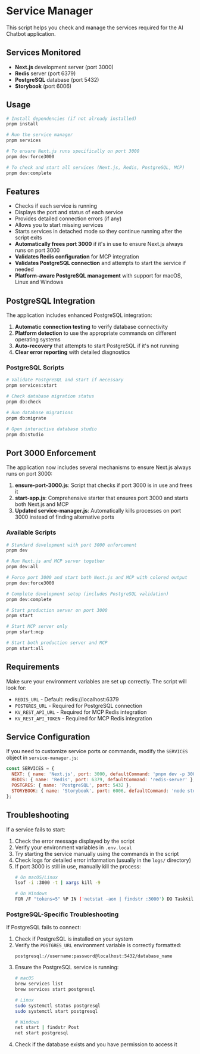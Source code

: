# Service Manager

This script helps you check and manage the services required for the AI Chatbot application.

## Services Monitored

- **Next.js** development server (port 3000)
- **Redis** server (port 6379) 
- **PostgreSQL** database (port 5432)
- **Storybook** (port 6006)

## Usage

```bash
# Install dependencies (if not already installed)
pnpm install

# Run the service manager
pnpm services

# To ensure Next.js runs specifically on port 3000
pnpm dev:force3000

# To check and start all services (Next.js, Redis, PostgreSQL, MCP)
pnpm dev:complete
```

## Features

- Checks if each service is running
- Displays the port and status of each service
- Provides detailed connection errors (if any)
- Allows you to start missing services
- Starts services in detached mode so they continue running after the script exits
- **Automatically frees port 3000** if it's in use to ensure Next.js always runs on port 3000
- **Validates Redis configuration** for MCP integration
- **Validates PostgreSQL connection** and attempts to start the service if needed
- **Platform-aware PostgreSQL management** with support for macOS, Linux and Windows

## PostgreSQL Integration

The application includes enhanced PostgreSQL integration:

1. **Automatic connection testing** to verify database connectivity
2. **Platform detection** to use the appropriate commands on different operating systems
3. **Auto-recovery** that attempts to start PostgreSQL if it's not running
4. **Clear error reporting** with detailed diagnostics

### PostgreSQL Scripts

```bash
# Validate PostgreSQL and start if necessary
pnpm services:start

# Check database migration status
pnpm db:check

# Run database migrations
pnpm db:migrate

# Open interactive database studio
pnpm db:studio
```

## Port 3000 Enforcement

The application now includes several mechanisms to ensure Next.js always runs on port 3000:

1. **ensure-port-3000.js**: Script that checks if port 3000 is in use and frees it
2. **start-app.js**: Comprehensive starter that ensures port 3000 and starts both Next.js and MCP
3. **Updated service-manager.js**: Automatically kills processes on port 3000 instead of finding alternative ports

### Available Scripts

```bash
# Standard development with port 3000 enforcement
pnpm dev

# Run Next.js and MCP server together
pnpm dev:all

# Force port 3000 and start both Next.js and MCP with colored output
pnpm dev:force3000

# Complete development setup (includes PostgreSQL validation)
pnpm dev:complete

# Start production server on port 3000
pnpm start

# Start MCP server only
pnpm start:mcp

# Start both production server and MCP
pnpm start:all
```

## Requirements

Make sure your environment variables are set up correctly. The script will look for:

- `REDIS_URL` - Default: redis://localhost:6379
- `POSTGRES_URL` - Required for PostgreSQL connection
- `KV_REST_API_URL` - Required for MCP Redis integration
- `KV_REST_API_TOKEN` - Required for MCP Redis integration

## Service Configuration

If you need to customize service ports or commands, modify the `SERVICES` object in `service-manager.js`:

```javascript
const SERVICES = {
  NEXT: { name: 'Next.js', port: 3000, defaultCommand: 'pnpm dev -p 3000' },
  REDIS: { name: 'Redis', port: 6379, defaultCommand: 'redis-server' },
  POSTGRES: { name: 'PostgreSQL', port: 5432 },
  STORYBOOK: { name: 'Storybook', port: 6006, defaultCommand: 'node storybook-start.js' }
};
```

## Troubleshooting

If a service fails to start:

1. Check the error message displayed by the script
2. Verify your environment variables in `.env.local`
3. Try starting the service manually using the commands in the script
4. Check logs for detailed error information (usually in the `logs/` directory)
5. If port 3000 is still in use, manually kill the process:
   ```bash
   # On macOS/Linux
   lsof -i :3000 -t | xargs kill -9
   
   # On Windows
   FOR /F "tokens=5" %P IN ('netstat -aon | findstr :3000') DO TaskKill /PID %P /F
   ```

### PostgreSQL-Specific Troubleshooting

If PostgreSQL fails to connect:

1. Check if PostgreSQL is installed on your system
2. Verify the `POSTGRES_URL` environment variable is correctly formatted:
   ```
   postgresql://username:password@localhost:5432/database_name
   ```
3. Ensure the PostgreSQL service is running:
   ```bash
   # macOS
   brew services list
   brew services start postgresql
   
   # Linux
   sudo systemctl status postgresql
   sudo systemctl start postgresql
   
   # Windows
   net start | findstr Post
   net start postgresql
   ```
4. Check if the database exists and you have permission to access it 